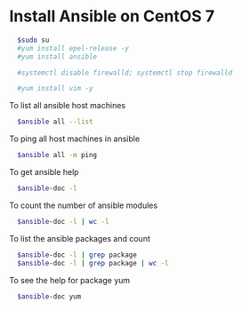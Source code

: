 # Install Ansible on CentOS 7
```sh
  $sudo su
  #yum install epel-release -y
  #yum install ansible

  #systemctl disable firewalld; systemctl stop firewalld

  #yum install vim -y
```

To list all ansible host machines
```sh
  $ansible all --list
```

To ping all host machines in ansible 
```sh
  $ansible all -m ping
```

To get ansible help
```sh
  $ansible-doc -l
```

To count the number of ansible modules
```sh
  $ansible-doc -l | wc -l
```

To list the ansible packages and count
```sh
  $ansible-doc -l | grep package
  $ansible-doc -l | grep package | wc -l
```

To see the help for package yum
```sh
  $ansible-doc yum
```
